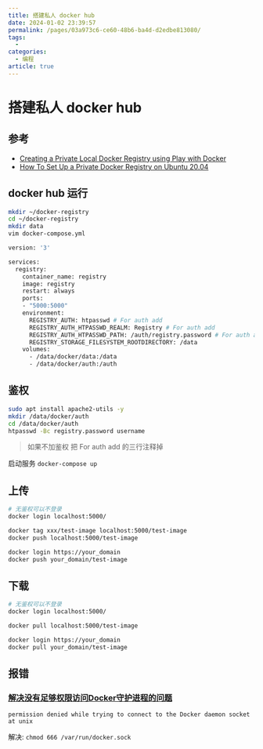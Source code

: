 ```yaml
---
title: 搭建私人 docker hub
date: 2024-01-02 23:39:57
permalink: /pages/03a973c6-ce60-48b6-ba4d-d2edbe813080/
tags:
  - 
categories:
  - 编程
article: true
---
```


# 搭建私人 docker hub

## 参考

- [Creating a Private Local Docker Registry using Play with Docker](https://dockerlabs.collabnix.com/beginners/build-private-docker-registry.html)
- [How To Set Up a Private Docker Registry on Ubuntu 20.04](https://www.digitalocean.com/community/tutorials/how-to-set-up-a-private-docker-registry-on-ubuntu-20-04)

## docker hub 运行

``` bash
mkdir ~/docker-registry
cd ~/docker-registry
mkdir data
vim docker-compose.yml
```

``` dockerfile
version: '3'

services:
  registry:
    container_name: registry
    image: registry
    restart: always
    ports:
    - "5000:5000"
    environment:
      REGISTRY_AUTH: htpasswd # For auth add
      REGISTRY_AUTH_HTPASSWD_REALM: Registry # For auth add
      REGISTRY_AUTH_HTPASSWD_PATH: /auth/registry.password # For auth add
      REGISTRY_STORAGE_FILESYSTEM_ROOTDIRECTORY: /data
    volumes:
      - /data/docker/data:/data
      - /data/docker/auth:/auth
```

## 鉴权

``` bash
sudo apt install apache2-utils -y
mkdir /data/docker/auth
cd /data/docker/auth
htpasswd -Bc registry.password username
```

> 如果不加鉴权 把 For auth add 的三行注释掉

启动服务 `docker-compose up`

## 上传

``` bash
# 无鉴权可以不登录
docker login localhost:5000/

docker tag xxx/test-image localhost:5000/test-image
docker push localhost:5000/test-image

docker login https://your_domain
docker push your_domain/test-image
```

## 下载

``` bash
# 无鉴权可以不登录
docker login localhost:5000/

docker pull localhost:5000/test-image

docker login https://your_domain
docker pull your_domain/test-image
```

## 报错

### [解决没有足够权限访问Docker守护进程的问题](https://www.jianshu.com/p/31b1febf88f1)

``` text
permission denied while trying to connect to the Docker daemon socket at unix
```

解决: `chmod 666 /var/run/docker.sock`
